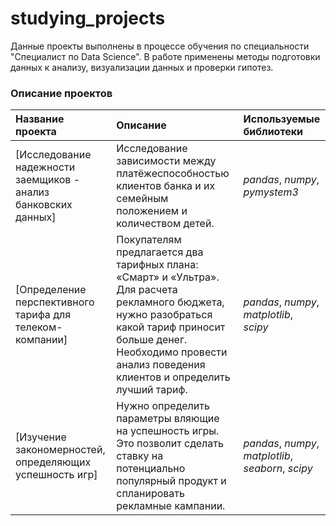 # studying_projects

Данные проекты выполнены в процессе обучения по специальности "Специалист по Data Science".
В работе применены методы подготовки данных к анализу, визуализации данных и проверки гипотез.

### Описание проектов

| Название проекта | Описание | Используемые библиотеки | 
| :---------------------- | :---------------------- | :---------------------- |
| [Исследование надежности заемщиков - анализ банковских данных]| Исследование зависимости между платёжеспособностью клиентов банка и их семейным положением и количеством детей. | *pandas*, *numpy*, *pymystem3*|
| [Определение перспективного тарифа для телеком-компании]| Покупателям предлагается два тарифных плана: «Смарт» и «Ультра». Для расчета рекламного бюджета, нужно разобраться какой тариф приносит больше денег. Необходимо провести анализ поведения клиентов и определить лучший тариф. | *pandas*, *numpy*, *matplotlib*, *scipy* |
| [Изучение закономерностей, определяющих успешность игр]| Нужно определить параметры вляющие на успешность игры. Это позволит сделать ставку на потенциально популярный продукт и спланировать рекламные кампании. | *pandas*, *numpy*, *matplotlib*, *seaborn*, *scipy* |
